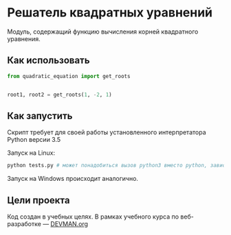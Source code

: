 # Решатель квадратных уравнений

Модуль, содержащий функцию вычисления корней квадратного уравнения.

## Как использовать

```python
from quadratic_equation import get_roots


root1, root2 = get_roots(1, -2, 1)
```

## Как запустить

Скрипт требует для своей работы установленного интерпретатора Python версии 3.5

Запуск на Linux:

```bash
python tests.py # может понадобиться вызов python3 вместо python, зависит от настроек операционной системы
```

Запуск на Windows происходит аналогично.

## Цели проекта

Код создан в учебных целях. В рамках учебного курса по веб-разработке ― [DEVMAN.org](https://devman.org)
